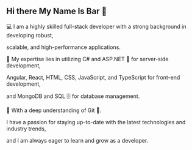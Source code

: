 

## Hi there My Name Is Bar 👋

💻 I am a highly skilled full-stack developer with a strong background in developing robust,

scalable, and high-performance applications.

🤔 My expertise lies in utilizing C# and ASP.NET 🔭 for server-side development,

Angular, React, HTML, CSS, JavaScript, and TypeScript  for front-end development,

and MongoDB and SQL 🗄️ for database management.

🚀 With a deep understanding of Git 🔧.

I have a passion for staying up-to-date with the latest technologies and industry trends,

and I am always eager to learn and grow as a developer.

